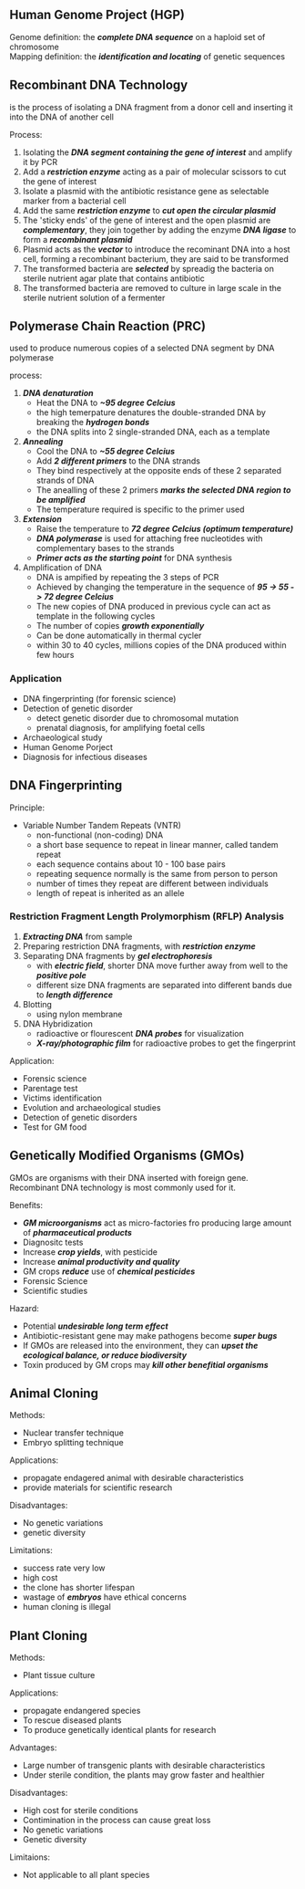 ## Human Genome Project (HGP)
Genome definition: the ***complete DNA sequence*** on a haploid set of chromosome  
Mapping definition: the ***identification and locating*** of genetic sequences

## Recombinant DNA Technology  
is the process of isolating a DNA fragment from a donor cell and inserting it into the DNA of another cell  

Process:  
1. Isolating the ***DNA segment containing the gene of interest*** and amplify it by PCR
2. Add a ***restriction enzyme*** acting as a pair of molecular scissors to cut the gene of interest
3. Isolate a plasmid with the antibiotic resistance gene as selectable marker from a bacterial cell
4. Add the same ***restriction enzyme*** to ***cut open the circular plasmid***
5. The 'sticky ends' of the gene of interest and the open plasmid are ***complementary***, they join together by adding the enzyme ***DNA ligase*** to form a ***recombinant plasmid***
6. Plasmid acts as the ***vector*** to introduce the recominant DNA into a host cell, forming a recombinant bacterium, they are said to be transformed
7. The transformed bacteria are ***selected*** by spreadig the bacteria on sterile nutrient agar plate that contains antibiotic
8. The transformed bacteria are removed to culture in large scale in the sterile nutrient solution of a fermenter

## Polymerase Chain Reaction (PRC)
used to produce numerous copies of a selected DNA segment by DNA polymerase  

process: 
1. ***DNA denaturation***
	- Heat the DNA to ***~95 degree Celcius***
	- the high temerpature denatures the double-stranded DNA by breaking the ***hydrogen bonds***
	- the DNA splits into 2 single-stranded DNA, each as a template
2. ***Annealing***
	- Cool the DNA to ***~55 degree Celcius***
	- Add ***2 different primers*** to the DNA strands
	- They bind respectively at the opposite ends of these 2 separated strands of DNA
	- The anealling of these 2 primers ***marks the selected DNA region to be amplified***
	- The temperature required is specific to the primer used
3. ***Extension***
	- Raise the temperature to ***72 degree Celcius (optimum temperature)***
	- ***DNA polymerase*** is used for attaching free nucleotides with complementary bases to the strands
	- ***Primer acts as the starting point*** for DNA synthesis
4. Amplification of DNA
	- DNA is ampified by repeating the 3 steps of PCR
	- Achieved by changing the temperature in the sequence of ***95 -> 55 -> 72 degree Celcius***
	- The new copies of DNA produced in previous cycle can act as template in the following cycles
	- The number of copies ***growth exponentially***
	- Can be done automatically in thermal cycler
	- within 30 to 40 cycles, millions copies of the DNA produced within few hours

### Application
- DNA fingerprinting (for forensic science)
- Detection of genetic disorder
	- detect genetic disorder due to chromosomal mutation
	- prenatal diagnosis, for amplifying foetal cells
- Archaeological study
- Human Genome Porject
- Diagnosis for infectious diseases

## DNA Fingerprinting

Principle: 
- Variable Number Tandem Repeats (VNTR)
	- non-functional (non-coding) DNA
	- a short base sequence to repeat in linear manner, called tandem repeat
	- each sequence contains about 10 - 100 base pairs
	- repeating sequence normally is the same from person to person
	- number of times they repeat are different between individuals
	- length of repeat is inherited as an allele

### Restriction Fragment Length Prolymorphism (RFLP) Analysis
1. ***Extracting DNA*** from sample
2. Preparing restriction DNA fragments, with ***restriction enzyme***
3. Separating DNA fragments by ***gel electrophoresis***
	- with ***electric field***, shorter DNA move further away from well to the ***positive pole***
	- different size DNA fragments are separated into different bands due to ***length difference***
4. Blotting 
	- using nylon membrane
5. DNA Hybridization
	- radioactive or flourescent ***DNA probes*** for visualization
	- ***X-ray/photographic film*** for radioactive probes to get the fingerprint

Application:
- Forensic science
- Parentage test
- Victims identification
- Evolution and archaeological studies
- Detection of genetic disorders
- Test for GM food

## Genetically Modified Organisms (GMOs)

GMOs are organisms with their DNA inserted with foreign gene.  
Recombinant DNA technology is most commonly used for it.

Benefits:
- ***GM microorganisms*** act as micro-factories fro producing large amount of ***pharmaceutical products***
- Diagnositc tests
- Increase ***crop yields***, with pesticide
- Increase ***animal productivity and quality***
- GM crops ***reduce*** use of ***chemical pesticides***
- Forensic Science
- Scientific studies

Hazard:
- Potential ***undesirable long term effect***
- Antibiotic-resistant gene may make pathogens become ***super bugs***
- If GMOs are released into the environment, they can ***upset the ecological balance, or reduce biodiversity***
- Toxin produced by GM crops may ***kill other benefitial organisms***

## Animal Cloning

Methods:
- Nuclear transfer technique
- Embryo splitting technique

Applications:
- propagate endagered animal with desirable characteristics
- provide materials for scientific research

Disadvantages:
- No genetic variations
- genetic diversity

Limitations:
- success rate very low
- high cost
- the clone has shorter lifespan
- wastage of ***embryos*** have ethical concerns
- human cloning is illegal

## Plant Cloning

Methods:
- Plant tissue culture

Applications:
- propagate endangered species
- To rescue diseased plants
- To produce genetically identical plants for research

Advantages:
- Large number of transgenic plants with desirable characteristics
- Under sterile condition, the plants may grow faster and healthier

Disadvantages:
- High cost for sterile conditions
- Contimination in the process can cause great loss
- No genetic variations
- Genetic diversity

Limitaions:
- Not applicable to all plant species